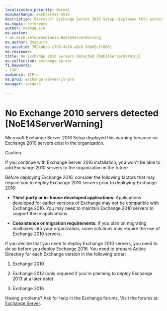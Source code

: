 ```yaml
---
localization_priority: Normal
monikerRange: exchserver-2016
description: Microsoft Exchange Server 2016 Setup displayed this warning because no Exchange 2010 servers exist in the organization.
ms.topic: reference
author: msdmaguire
ms.custom:
- ms.exch.setupreadiness.NoE14ServerWarning
ms.author: dmaguire
ms.assetid: 789cabab-c769-4a16-a6c8-3db82cff8861
ms.reviewer: 
title: No Exchange 2010 servers detected [NoE14ServerWarning]
ms.collection: exchange-server
f1.keywords:
- CSH
audience: ITPro
ms.prod: exchange-server-it-pro
manager: serdars

---
```


# No Exchange 2010 servers detected [NoE14ServerWarning]

Microsoft Exchange Server 2016 Setup displayed this warning because no Exchange 2010 servers exist in the organization.

> [!CAUTION]
> If you continue with Exchange Server 2016 installation, you won't be able to add Exchange 2010 servers to the organization in the future.

Before deploying Exchange 2016, consider the following factors that may require you to deploy Exchange 2010 servers prior to deploying Exchange 2016:

- **Third-party or in-house developed applications**: Applications developed for earlier versions of Exchange may not be compatible with Exchange 2016. You may need to maintain Exchange 2010 servers to support these applications.

- **Coexistence or migration requirements**: If you plan on migrating mailboxes into your organization, some solutions may require the use of Exchange 2010 servers.

If you decide that you need to deploy Exchange 2010 servers, you need to do so before you deploy Exchange 2016. You need to prepare Active Directory for each Exchange version in the following order:

1. Exchange 2010

2. Exchange 2013 (only required if you're planning to deploy Exchange 2013 at a later date)

3. Exchange 2016

Having problems? Ask for help in the Exchange forums. Visit the forums at: [Exchange Server](https://social.technet.microsoft.com/forums/office/home?category=exchangeserver).
